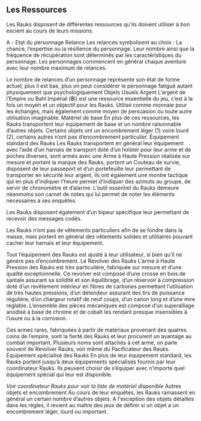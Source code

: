 ## Les Ressources

Les Rauks disposent de différentes ressources qu’ils doivent utiliser à bon escient au cours de leurs missions.

A - Etat du personnage
Relance
Les relances symbolisent au choix : La chance, l’expertise ou la résilience du personnage. Leur nombre ainsi que la fréquence de récupération sont déterminés par les caractéristiques du personnage.
Les personnages commencent en général chaque aventure avec leur nombre maximum de relances.

Le nombre de relances d’un personnage représente son état de forme actuel;  plus il est bas, plus on peut considérer le personnage fatigué autant physiquement que psychologiquement
Objets Usuels
Argent
L’argent de l’Empire ou Bahl Impérial (฿I) est une ressource essentielle du jeu, c’est à la fois un moyen et un objectif pour les Rauks.
Utilisé comme monnaie pour les échanges, mais également comme moyen de persuasion ou toute autre utilisation imaginable.
Matériel de base
En plus de ces ressources, les Rauks transportent leur équipement de base et un nombre raisonnable d’autres objets.
Certains objets ont un encombrement léger (1) voire lourd (2), certains autres n’ont pas d’encombrement particulier.
Équipement standard des Rauks
Les Rauks transportent en général leur équipement avec l’aide d’un harnais de transport doté d’un holster pour leur arme et de poches diverses, sont armés avec une Arme à Haute Pression réalisée sur mesure et portant la marque des Rauks, portent un Couteau de survie, disposent de leur passeport et d’un portefeuille leur permettant de transporter en sécurité leur argent, ils ont également une montre tactique qui en plus d’indiquer l’heure permet d’indiquer des azimuts au groupe, de servir de chronomètre et d’alarme. L’outil essentiel du Rauks demeure néanmoins son carnet de notes qui lui permet de noter les éléments nécessaires à ses enquêtes.

Les Rauks disposent également d’un bipeur spécifique leur permettant de recevoir des messages codés.

Les Rauks n’ont pas de vêtements particuliers afin de se fondre dans la masse, mais portent en général des vêtements solides et utilitaires pouvant cacher leur harnais et leur équipement.

Tout l’équipement des Rauks est ajusté à leur utilisateur, si bien qu’il ne génère pas d’encombrement. 
Le Revolver des Rauks
L’arme à Haute Pression des Rauks est très particulière, fabriquée sur mesure et d’une qualité exceptionnelle. Ce revolver est composé d’une crosse en bois de santale assurant sa solidité et son équilibrage, d’un réservoir à compression doté d’un revêtement intérieur en fibres de carbones permettant l’utilisation de très hautes pressions, d’un détendeur assurant des tirs de puissance régulière, d’un chargeur rotatif de neuf coups, d’un canon long et d’une mire réglable. L’ensemble des pièces mécaniques est composé d’un superalliage anodisé à base de chrome et de cobalt les rendant presque insensibles à l’usure ou à la corrosion. 

Ces armes rares, fabriquées à partir de matériaux provenant des quatres coins de l’empire, sont la fierté des Rauks et leur procurent un avantage au combat important. Plusieurs noms sont attachés à cet arme, on parle souvent de Revolver Rauks, voir même du Pacificateur des Rauks.
Équipement spécialisé des Rauks
En plus de leur équipement standard, les Rauks portent jusqu’à deux équipements spécialisés fournis par leur coordinateur Rauks. Ils peuvent choisir de s’équiper avec n’importe quel équipement spécial qui leur est disponible.

*Voir coordinateur Rauks pour voir la liste de matériel disponible*
Autres objets et encombrement
Au cours de leur enquêtes, les Rauks ramassent en général un certain nombre d’autres objets. A l'exception des objets détaillés dans les règles, il revient au maître des jeux de définir si un objet a un encombrement léger, lourd ou important. 

